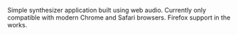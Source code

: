 Simple synthesizer application built using web audio. Currently only compatible with modern Chrome and Safari browsers. Firefox support in the works.